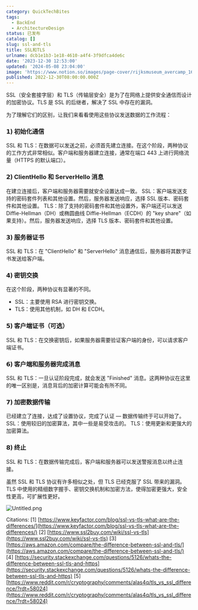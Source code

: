 ```yaml
---
category: QuickTechBites
tags:
  - BackEnd
  - ArchitectureDesign
status: 已发布
catalog: []
slug: ssl-and-tls
title: SSL和TLS
urlname: dcb1e1b3-1e18-4610-a4f4-3f9dfca4de6c
date: '2023-12-30 12:53:00'
updated: '2024-05-08 23:04:00'
image: 'https://www.notion.so/images/page-cover/rijksmuseum_avercamp_1620.jpg'
published: 2022-12-30T08:00:00.000Z
---
```


SSL（安全套接字层）和 TLS（传输层安全）是为了在网络上提供安全通信而设计的加密协议。TLS 是 SSL 的后继者，解决了 SSL 中存在的漏洞。


为了理解它们的区别，让我们来看看使用这些协议发送数据的工作流程：


### 𝟭) 初始化通信


SSL 和 TLS：在数据可以发送之前，必须首先建立连接。在这个阶段，两种协议的工作方式非常相似。客户端和服务器建立连接，通常在端口 443 上进行网络流量（HTTPS 的默认端口）。


### 𝟮) ClientHello 和 ServerHello 消息


在建立连接后，客户端和服务器需要就安全设置达成一致。
SSL：客户端发送支持的密码套件列表和其他设置。然后，服务器发送响应，选择 SSL 版本、密码套件和其他设置。
TLS：除了支持的密码套件和其他设置外，客户端还可以发送 Diffie-Hellman（DH）或椭圆曲线 Diffie-Hellman（ECDH）的 "key share"（如果支持）。然后，服务器发送响应，选择 TLS 版本、密码套件和其他设置。


### 𝟯) 服务器证书


SSL 和 TLS：在 "ClientHello" 和 "ServerHello" 消息通信后，服务器将其数字证书发送给客户端。


### 𝟰) 密钥交换


在这个阶段，两种协议有显著的不同。
- SSL：主要使用 RSA 进行密钥交换。
- TLS：使用其他机制，如 DH 和 ECDH。


### 𝟱) 客户端证书（可选）


SSL 和 TLS：在交换密钥后，如果服务器需要验证客户端的身份，可以请求客户端证书。


### 𝟲) 客户端和服务器完成消息


SSL 和 TLS：一旦认证阶段完成，就会发送 "Finished" 消息。这两种协议在这里的唯一区别是，消息背后的加密计算可能会有所不同。


### 𝟳) 加密数据传输


已经建立了连接，达成了设置协议，完成了认证 — 数据传输终于可以开始了。
SSL：使用较旧的加密算法，其中一些是易受攻击的。
TLS：使用更新和更强大的加密算法。


### 𝟴) 终止


SSL 和 TLS：在数据传输完成后，客户端和服务器可以发送警报消息以终止连接。


虽然 SSL 和 TLS 协议有许多相似之处，但 TLS 已经克服了 SSL 带来的漏洞。TLS 中使用的精细数字握手、密钥交换机制和加密方法，使得加密更强大，安全性更高，可扩展性更好。


![Untitled.png](https://prod-files-secure.s3.us-west-2.amazonaws.com/5d24fe63-e567-4804-86f9-9fdc62e13082/8ff987c5-7f31-4b50-83f5-c69ee7578c4a/Untitled.png?X-Amz-Algorithm=AWS4-HMAC-SHA256&X-Amz-Content-Sha256=UNSIGNED-PAYLOAD&X-Amz-Credential=ASIAZI2LB466535HCLMY%2F20250223%2Fus-west-2%2Fs3%2Faws4_request&X-Amz-Date=20250223T213322Z&X-Amz-Expires=3600&X-Amz-Security-Token=IQoJb3JpZ2luX2VjEOH%2F%2F%2F%2F%2F%2F%2F%2F%2F%2FwEaCXVzLXdlc3QtMiJHMEUCIBuEhqj4trDIZRjDRKIN7twW1kjWVMKC%2BWtU2%2FM%2BsEsMAiEAkztAk1%2FzsgOnuuQRC3GckTbGnRs5MBeK2%2BFEwEhi%2BRsq%2FwMIGhAAGgw2Mzc0MjMxODM4MDUiDDkBGtp3pU9TOncOVircA1LCI%2FWWPkNTVIf2ih%2FAH%2FsUVpA4Yf%2BSwuzUkaASHa%2FZ9Wr3Fm9C7xPEjdSG8Hl3Mc6%2BuYyST%2BoBozOqgWob3Ys2yz1iaFFMHjCaGLLghx%2FRn0nrA410HMXYx92pjXhtDXsajZ1ZZ1ExLKzahnN65FKIYV6NBpmftLDRFeT%2B4xngqm229B93oHqZJpy8iizS2yzriuTVkSc9GcecBV%2FlYepIkD9dXqz91pzPfb%2Bn5xN1YtcFvsowYnYVtlnngj0VH%2Fba3hQ1qc5MK2VCVMn1881R9qpZj81KWt5xDNCq5hMk5gpdVAlFeN%2B%2BPK%2BcBY7NtB6fXMQUHMWuobJnCFA527dZw9pefamnq97yUrEUdRRs%2FEYrGqJACMOqqRbu2RkxpA5rLrJ8ziTNxZLjlDTyj%2FqvHau%2BD2vMj4Sctzw3jqNN0Ljvya9UObM6oqqcC24jGB7XCFOXraXRx28%2FvYZrJd6DELDhQuFRf%2BbFwFfkl4PEpLYO5iIrlbW%2B1XHP9Ud%2FN1mYQemjt%2BUjGykcvWBrgBBJd0EobgOcDlaf5%2BbzqwXoNK%2Fnsy2oXokaFPKYQsBLEs6ItSGYAc%2BaMViFA58y%2BVYqwhMDjzMBBVXqFNVqx1clILtsxNMEo9Jeko3tMMOZ7b0GOqUBAfeSSgBFOTY3vMcMd%2FDEbV33oTPMmu8K4M2cLyKdQESZY097G3m36rn1iAQ84hfpODJngRFSeG7FfiD6ZF5EFsDOvziJYdrDfKEHsxMANhtL7J%2Bfm2bU4TGolcsHrjglOvZlf0y4muRSyylNPrYa0g6VM4uMRIpjBgx7I75cYwL38OXNQHRZ3WQJZKPgUijvqa9pM6Ax1QymAIkz9IJFu1VuFK3a&X-Amz-Signature=d4f68f6af32e06ac749696d297559cee167e19001feb10b3e054622bc5693b0d&X-Amz-SignedHeaders=host&x-id=GetObject)


Citations:
[1] [https://www.keyfactor.com/blog/ssl-vs-tls-what-are-the-differences/](https://www.keyfactor.com/blog/ssl-vs-tls-what-are-the-differences/)
[2] [https://www.ssl2buy.com/wiki/ssl-vs-tls](https://www.ssl2buy.com/wiki/ssl-vs-tls)
[3] [https://aws.amazon.com/compare/the-difference-between-ssl-and-tls/](https://aws.amazon.com/compare/the-difference-between-ssl-and-tls/)
[4] [https://security.stackexchange.com/questions/5126/whats-the-difference-between-ssl-tls-and-https](https://security.stackexchange.com/questions/5126/whats-the-difference-between-ssl-tls-and-https)
[5] [https://www.reddit.com/r/cryptography/comments/alas4q/tls_vs_ssl_difference/?rdt=58024](https://www.reddit.com/r/cryptography/comments/alas4q/tls_vs_ssl_difference/?rdt=58024)

